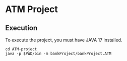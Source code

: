 # ATM Project

## Execution
To execute the project, you must have JAVA 17 installed.

    cd ATM-project
    java -p $PWD/bin -m bankProject/bankProject.ATM
